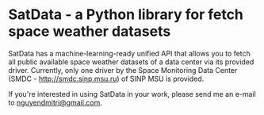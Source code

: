 # SatData - a Python library for fetch space weather datasets

SatData has a machine-learning-ready unified API that allows you to fetch all
public available space weather datasets of a data center via its provided
driver.
Currently, only one driver by the Space Monitoring Data Center (SMDC -
http://smdc.sinp.msu.ru) of SINP MSU is
provided.

If you're interested in using SatData in your work, please send me an e-mail to
nguyendmitri@gmail.com.


